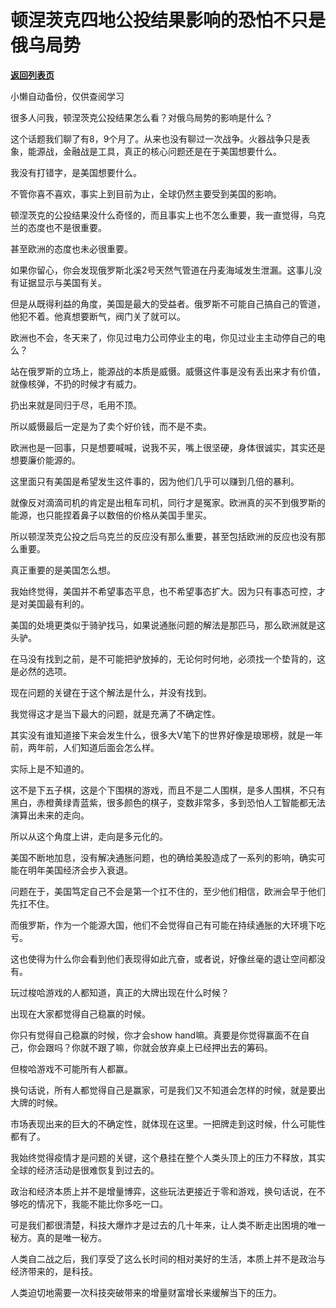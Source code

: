 # 顿涅茨克四地公投结果影响的恐怕不只是俄乌局势

[**返回列表页**](/gzh/记忆承载3)

小懒自动备份，仅供查阅学习

很多人问我，顿涅茨克公投结果怎么看？对俄乌局势的影响是什么？

这个话题我们聊了有8，9个月了。从来也没有聊过一次战争。火器战争只是表象，能源战，金融战是工具，真正的核心问题还是在于美国想要什么。

我没有打错字，是美国想要什么。  

不管你喜不喜欢，事实上到目前为止，全球仍然主要受到美国的影响。  

顿涅茨克的公投结果没什么奇怪的，而且事实上也不怎么重要，我一直觉得，乌克兰的态度也不是很重要。

甚至欧洲的态度也未必很重要。

如果你留心，你会发现俄罗斯北溪2号天然气管道在丹麦海域发生泄漏。这事儿没有证据显示与美国有关。

但是从既得利益的角度，美国是最大的受益者。俄罗斯不可能自己搞自己的管道，他犯不着。他真想要断气，阀门关了就可以。

欧洲也不会，冬天来了，你见过电力公司停业主的电，你见过业主主动停自己的电么？  

站在俄罗斯的立场上，能源战的本质是威慑。威慑这件事是没有丢出来才有价值，就像核弹，不扔的时候才有威力。  

扔出来就是同归于尽，毛用不顶。

所以威慑最后一定是为了卖个好价钱，而不是不卖。  

欧洲也是一回事，只是想要喊喊，说我不买，嘴上很坚硬，身体很诚实，其实还是想要廉价能源的。  

这里面只有美国是希望发生这件事的，因为他们几乎可以赚到几倍的暴利。

就像反对滴滴司机的肯定是出租车司机，同行才是冤家。欧洲真的买不到俄罗斯的能源，也只能捏着鼻子以数倍的价格从美国手里买。  

所以顿涅茨克公投之后乌克兰的反应没有那么重要，甚至包括欧洲的反应也没有那么重要。

真正重要的是美国怎么想。  

我始终觉得，美国并不希望事态平息，也不希望事态扩大。因为只有事态可控，才是对美国最有利的。  

美国的处境更类似于骑驴找马，如果说通胀问题的解法是那匹马，那么欧洲就是这头驴。  

在马没有找到之前，是不可能把驴放掉的，无论何时何地，必须找一个垫背的，这是必然的选项。  

现在问题的关键在于这个解法是什么，并没有找到。  

我觉得这才是当下最大的问题，就是充满了不确定性。  

其实没有谁知道接下来会发生什么，很多大V笔下的世界好像是琅琊榜，就是一年前，两年前，人们知道后面会怎么样。  

实际上是不知道的。

这不是下五子棋，这是个下围棋的游戏，而且不是二人围棋，是多人围棋，不只有黑白，赤橙黄绿青蓝紫，很多颜色的棋子，变数非常多，多到恐怕人工智能都无法演算出未来的走向。  

所以从这个角度上讲，走向是多元化的。  

美国不断地加息，没有解决通胀问题，也的确给美股造成了一系列的影响，确实可能在明年美国经济会步入衰退。  

问题在于，美国笃定自己不会是第一个扛不住的，至少他们相信，欧洲会早于他们先扛不住。

而俄罗斯，作为一个能源大国，他们不会觉得自己有可能在持续通胀的大环境下吃亏。

这也使得为什么你会看到他们表现得如此亢奋，或者说，好像丝毫的退让空间都没有。  

玩过梭哈游戏的人都知道，真正的大牌出现在什么时候？

出现在大家都觉得自己稳赢的时候。

你只有觉得自己稳赢的时候，你才会show hand嘛。真要是你觉得赢面不在自己，你会跟吗？你就不跟了嘛，你就会放弃桌上已经押出去的筹码。

但梭哈游戏不可能所有人都赢。

换句话说，所有人都觉得自己是赢家，可是我们又不知道会怎样的时候，就是要出大牌的时候。

市场表现出来的巨大的不确定性，就体现在这里。一把牌走到这时候，什么可能性都有了。

我始终觉得疫情才是问题的关键，这个悬挂在整个人类头顶上的压力不释放，其实全球的经济活动是很难恢复到过去的。

政治和经济本质上并不是增量博弈，这些玩法更接近于零和游戏，换句话说，在不够吃的情况下，我能不能比你多吃一口。  

可是我们都很清楚，科技大爆炸才是过去的几十年来，让人类不断走出困境的唯一秘方。真的是唯一秘方。  

人类自二战之后，我们享受了这么长时间的相对美好的生活，本质上并不是政治与经济带来的，是科技。

人类迫切地需要一次科技突破带来的增量财富增长来缓解当下的压力。

